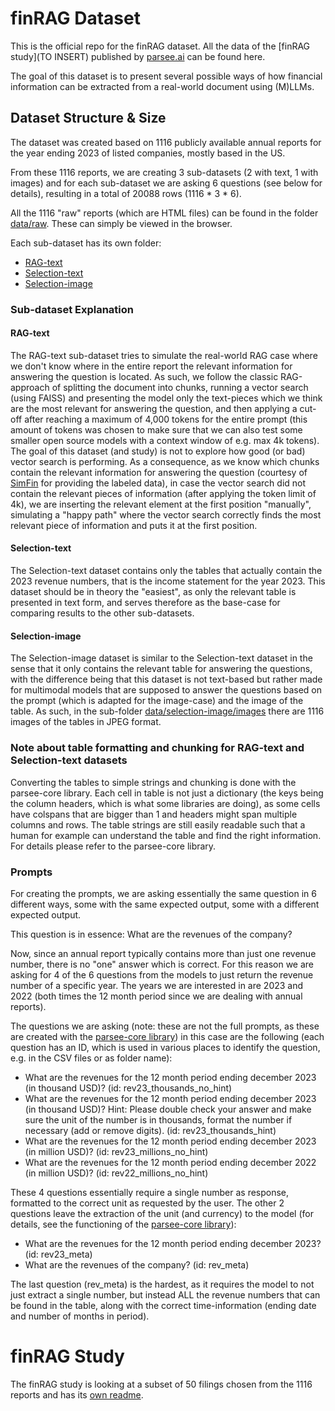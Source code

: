 # finRAG Dataset

This is the official repo for the finRAG dataset. All the data of the [finRAG study](TO INSERT) published by [parsee.ai](https://parsee.ai) can be found here.

The goal of this dataset is to present several possible ways of how financial information can be extracted from a real-world document using (M)LLMs.

## Dataset Structure & Size
The dataset was created based on 1116 publicly available annual reports for the year ending 2023 of listed companies, mostly based in the US.

From these 1116 reports, we are creating 3 sub-datasets (2 with text, 1 with images) and for each sub-dataset we are asking 6 questions (see below for details), resulting in a total of 20088 rows (1116 * 3 * 6).

All the 1116 "raw" reports (which are HTML files) can be found in the folder [data/raw](data/raw). These can simply be viewed in the browser.

Each sub-dataset has its own folder:
* [RAG-text](data/rag-text)
* [Selection-text](data/selection-text)
* [Selection-image](data/selection-image)

### Sub-dataset Explanation
#### RAG-text
The RAG-text sub-dataset tries to simulate the real-world RAG case where we don't know where in the entire report the relevant information for answering the question is located.
As such, we follow the classic RAG-approach of splitting the document into chunks, running a vector search (using FAISS) and presenting the model only the text-pieces which we think are the most relevant for answering the question, and then applying a cut-off after reaching a maximum of 4,000 tokens for the entire prompt (this amount of tokens was chosen to make sure that we can also test some smaller open source models with a context window of e.g. max 4k tokens).
The goal of this dataset (and study) is not to explore how good (or bad) vector search is performing. As a consequence, as we know which chunks contain the relevant information for answering the question (courtesy of [SimFin](https://simfin.com) for providing the labeled data), in case the vector search did not contain the relevant pieces of information (after applying the token limit of 4k), we are inserting the relevant element at the first position "manually", simulating a "happy path" where the vector search correctly finds the most relevant piece of information and puts it at the first position.

#### Selection-text
The Selection-text dataset contains only the tables that actually contain the 2023 revenue numbers, that is the income statement for the year 2023. This dataset should be in theory the "easiest", as only the relevant table is presented in text form, and serves therefore as the base-case for comparing results to the other sub-datasets.

#### Selection-image
The Selection-image dataset is similar to the Selection-text dataset in the sense that it only contains the relevant table for answering the questions, with the difference being that this dataset is not text-based but rather made for multimodal models that are supposed to answer the questions based on the prompt (which is adapted for the image-case) and the image of the table.
As such, in the sub-folder [data/selection-image/images](data/selection-image/images) there are 1116 images of the tables in JPEG format.

### Note about table formatting and chunking for RAG-text and Selection-text datasets
Converting the tables to simple strings and chunking is done with the parsee-core library. Each cell in table is not just a dictionary (the keys being the column headers, which is what some libraries are doing), as some cells have colspans that are bigger than 1 and headers might span multiple columns and rows. The table strings are still easily readable such that a human for example can understand the table and find the right information. For details please refer to the parsee-core library.

### Prompts
For creating the prompts, we are asking essentially the same question in 6 different ways, some with the same expected output, some with a different expected output.

This question is in essence: What are the revenues of the company?

Now, since an annual report typically contains more than just one revenue number, there is no "one" answer which is correct.
For this reason we are asking for 4 of the 6 questions from the models to just return the revenue number of a specific year.
The years we are interested in are 2023 and 2022 (both times the 12 month period since we are dealing with annual reports).

The questions we are asking (note: these are not the full prompts, as these are created with the [parsee-core library](https://github.com/parsee-ai/parsee-core)) in this case are the following (each question has an ID, which is used in various places to identify the question, e.g. in the CSV files or as folder name):

* What are the revenues for the 12 month period ending december 2023 (in thousand USD)? (id: rev23_thousands_no_hint)
* What are the revenues for the 12 month period ending december 2023 (in thousand USD)? Hint: Please double check your answer and make sure the unit of the number is in thousands, format the number if necessary (add or remove digits). (id: rev23_thousands_hint)
* What are the revenues for the 12 month period ending december 2023 (in million USD)? (id: rev23_millions_no_hint)
* What are the revenues for the 12 month period ending december 2022 (in million USD)? (id: rev22_millions_no_hint)

These 4 questions essentially require a single number as response, formatted to the correct unit as requested by the user.
The other 2 questions leave the extraction of the unit (and currency) to the model (for details, see the functioning of the [parsee-core library](https://github.com/parsee-ai/parsee-core)):

* What are the revenues for the 12 month period ending december 2023? (id: rev23_meta)
* What are the revenues of the company? (id: rev_meta)

The last question (rev_meta) is the hardest, as it requires the model to not just extract a single number, but instead ALL the revenue numbers that can be found in the table, along with the correct time-information (ending date and number of months in period).

# finRAG Study
The finRAG study is looking at a subset of 50 filings chosen from the 1116 reports and has its [own readme](study/README.md).